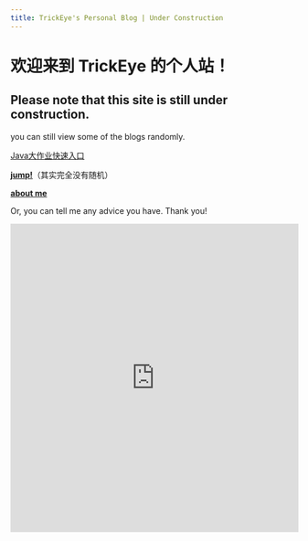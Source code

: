 ```yaml
---
title: TrickEye's Personal Blog | Under Construction
---
```


# 欢迎来到 TrickEye 的个人站！

## Please note that this site is still under construction.

you can still view some of the blogs randomly.

[Java大作业快速入口](_posts/2021-12-5-No-Collision-System-Dynamic-Update.md)

[**jump!**](_posts/2021-10-12-J-K-Flip-Flop.md)（其实完全没有随机）

[**about me**](about.html)

Or, you can tell me any advice you have. Thank you!

<iframe width="640px" height= "540px" src= "https://forms.office.com/Pages/ResponsePage.aspx?id=DQSIkWdsW0yxEjajBLZtrQAAAAAAAAAAAAO__fxHDXxURVY2Q1VMODFFVjUzUVFHTDhPMkJFVU1RUy4u&embed=true" frameborder= "0" marginwidth= "0" marginheight= "0" style= "border: none; max-width:100%; max-height:100vh" allowfullscreen webkitallowfullscreen mozallowfullscreen msallowfullscreen> </iframe>

